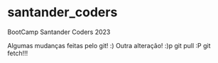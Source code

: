 # santander_coders
BootCamp Santander Coders 2023

Algumas mudanças feitas pelo git! :)
Outra alteração! :)p
git pull :P
git fetch!!!

